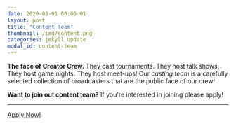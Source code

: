 ```yaml
---
date: 2020-03-01 00:00:01
layout: post
title: "Content Team"
thumbnail: /img/content.png
categories: jekyll update
modal_id: content-team
---
```


<p class="lead"><strong>The face of Creator Crew.</strong> They cast tournaments. They host talk shows. They host game nights. They host meet-ups! Our <em>casting team</em> is a carefully selected collection of broadcasters that are the public face of our crew!</p>

<div class="text-left">
	<div class="alert alert-warning" role="alert">
		<p class="lead"><strong>Want to join out content team?</strong> If you're interested in joining please apply!</p>
		<hr>
		<a href="https://docs.google.com/forms/d/e/1FAIpQLSewy1pA7x4NyndDxgklyFMuGSMiDYXVt4Q7R3lpwHDObzllfg/viewform?usp=sf_link" target="_blank" class="btn btn-secondary btn-lg" role="button">Apply Now!</a>
	</div>
</div>
